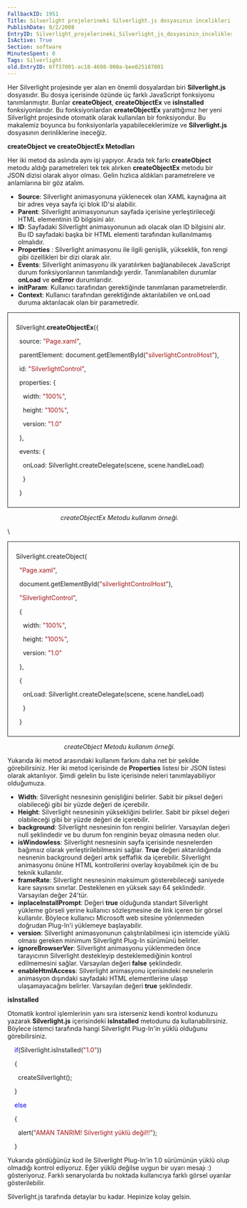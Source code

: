 ```yaml
---
FallbackID: 1951
Title: Silverlight projelerineki Silverlight.js dosyasının incelikleri.
PublishDate: 9/2/2008
EntryID: Silverlight_projelerineki_Silverlight_js_dosyasinin_incelikleri
IsActive: True
Section: software
MinutesSpent: 0
Tags: Silverlight
old.EntryID: 6ff37001-ac18-4698-900a-bee025187001
---
```

Her Silverlight projesinde yer alan en önemli dosyalardan biri
**Silverlight.js** dosyasıdır. Bu dosya içerisinde özünde üç farklı
JavaScript fonksiyonu tanımlanmıştır. Bunlar **createObject**,
**createObjectEx** ve **isInstalled** fonksiyonlarıdır. Bu
fonksiyonlardan **createObjectEx** yarattığımız her yeni Silverlight
projesinde otomatik olarak kullanılan bir fonksiyondur. Bu makalemiz
boyunca bu fonksiyonlarla yapabileceklerimize ve **Silverlight.js**
dosyasının derinliklerine ineceğiz.

**createObject ve createObjectEx Metodları**

Her iki metod da aslında aynı işi yapıyor. Arada tek farkı
**createObject** metodu aldığı parametreleri tek tek alırken
**createObjectEx** metodu bir JSON dizisi olarak alıyor olması. Gelin
hızlıca aldıkları parametrelere ve anlamlarına bir göz atalım.

-   **Source**: Silverlight animasyonuna yüklenecek olan XAML kaynağına
    ait bir adres veya sayfa içi blok ID'si alabilir.
-   **Parent**: Silverlight animasyonunun sayfada içerisine
    yerleştirileceği HTML elementinin ID bilgisini alır.
-   **ID**: Sayfadaki Silverlight animasyonunun adı olacak olan ID
    bilgisini alır. Bu ID sayfadaki başka bir HTML elementi tarafından
    kullanılmamış olmalıdır.
-   **Properties** : Silverlight animasyonu ile ilgili genişlik,
    yükseklik, fon rengi gibi özellikleri bir dizi olarak alır.
-   **Events**: Silverlight animasyonu ilk yaratılırken bağlanabilecek
    JavaScript durum fonksiyonlarının tanımlandığı yerdir.
    Tanımlanabilen durumlar **onLoad** ve **onError** durumlarıdır.
-   **initParam**: Kullanıcı tarafından gerektiğinde tanımlanan
    parametrelerdir.
-   **Context**: Kullanıcı tarafından gerektiğinde aktarılabilen ve
    onLoad duruma aktarılacak olan bir parametredir.

<div style="text-align:center;">

<div
style="border-style: solid; border-color: inherit; border-width: 1px; width:500px; text-align:left;padding:10px; ">

  Silverlight.**createObjectEx**({

    source: <span style="color: #a31515;">"Page.xaml"</span>,

    parentElement: document.getElementById(<span
style="color: #a31515;">"silverlightControlHost"</span>),

    id: <span style="color: #a31515;">"SilverlightControl"</span>,

    properties: {

      width: <span style="color: #a31515;">"100%"</span>,

      height: <span style="color: #a31515;">"100%"</span>,

      version: <span style="color: #a31515;">"1.0"</span>

    },

    events: {

      onLoad: Silverlight.createDelegate(scene, scene.handleLoad)

      }

    }

</div>

*createObjectEx Metodu kullanım örneği.*

</div>

\

<div style="text-align:center;">

<div
style="border-style: solid; border-color: inherit; border-width: 1px; width:500px; text-align:left;padding:10px; ">

  Silverlight.createObject(

    <span style="color: #a31515;">"Page.xaml"</span>,

    document.getElementById(<span
style="color: #a31515;">"silverlightControlHost"</span>),

    <span style="color: #a31515;">"SilverlightControl"</span>,

    {

      width: <span style="color: #a31515;">"100%"</span>,

      height: <span style="color: #a31515;">"100%"</span>,

      version: <span style="color: #a31515;">"1.0"</span>

    },

    {

      onLoad: Silverlight.createDelegate(scene, scene.handleLoad)

      }

    }

</div>

*createObject Metodu kullanım örneği.*

</div>

Yukarıda iki metod arasındaki kullanım farkını daha net bir şekilde
görebilirsiniz. Her iki metod içerisinde de **Properties** listesi bir
JSON listesi olarak aktarılıyor. Şimdi gelelin bu liste içerisinde
neleri tanımlayabiliyor olduğumuza.

-   **Width**: Silverlight nesnesinin genişliğini belirler. Sabit bir
    piksel değeri olabileceği gibi bir yüzde değeri de içerebilir.
-   **Height**: Silverlight nesnesinin yüksekliğini belirler. Sabit bir
    piksel değeri olabileceği gibi bir yüzde değeri de içerebilir.
-   **background**: Silverlight nesnesinin fon rengini belirler.
    Varsayılan değeri null şeklindedir ve bu durum fon renginin beyaz
    olmasına neden olur.
-   **isWindowless**: Silverlight nesnesinin sayfa içerisinde
    nesnelerden bağımsız olarak yerleştirilebilmesini sağlar. **True**
    değeri aktarıldığında nesnenin background değeri artık şeffaflık da
    içerebilir. Silverlight animasyonu önüne HTML kontrollerini overlay
    koyabilmek için de bu teknik kullanılır.
-   **frameRate**: Silverlight nesnesinin maksimum gösterebileceği
    saniyede kare sayısını sınırlar. Desteklenen en yüksek sayı 64
    şeklindedir. Varsayılan değer 24'tür.
-   **inplaceInstallPrompt**: Değeri **true** olduğunda standart
    Silverlight yükleme görseli yerine kullanıcı sözleşmesine de link
    içeren bir görsel kullanılır. Böylece kullanıcı Microsoft web
    sitesine yönlenmeden doğrudan Plug-In'i yüklemeye başlayabilir.
-   **version**: Silverlight animasyonunun çalıştırılabilmesi için
    istemcide yüklü olması gereken minimum Silverlight Plug-In sürümünü
    belirler.
-   **ignoreBrowserVer**: Silverlight animasyonu yüklenmeden önce
    tarayıcının Silverlight destekleyip desteklemediğinin kontrol
    edilmemesini sağlar. Varsayılan değeri **false** şeklindedir.
-   **enableHtmlAccess**: Silverlight animasyonu içerisindeki nesnelerin
    animasyon dışındaki sayfadaki HTML elementlerine ulaşıp
    ulaşamayacağını belirler. Varsayılan değeri **true** şeklindedir.

**isInstalled**

Otomatik kontrol işlemlerinin yanı sıra isterseniz kendi kontrol
kodunuzu yazarak **Silverlight.js** içerisindeki **isInstalled**
metodunu da kullanabilirsiniz. Böylece istemci tarafında hangi
Silverlight Plug-In'in yüklü olduğunu görebilirsiniz.

    <span style="color: blue;">if</span>(Silverlight.isInstalled(<span
style="color: #a31515;">"1.0"</span>))

    {

      createSilverlight();

    }

    <span style="color: blue;">else</span>

    {

      alert(<span style="color: #a31515;">"AMAN TANRIM! Silverlight
yüklü değil!!"</span>);

    }

Yukarıda gördüğünüz kod ile Silverlight Plug-In'in 1.0 sürümünün yüklü
olup olmadığı kontrol ediyoruz. Eğer yüklü değilse uygun bir uyarı
mesajı :) gösteriyoruz. Farklı senaryolarda bu noktada kullanıcıya
farklı görsel uyarılar gösterilebilir.

Silverlight.js tarafında detaylar bu kadar. Hepinize kolay gelsin.


